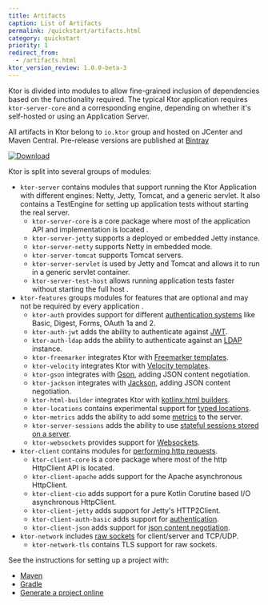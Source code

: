 ```yaml
---
title: Artifacts
caption: List of Artifacts
permalink: /quickstart/artifacts.html
category: quickstart
priority: 1
redirect_from:
  - /artifacts.html
ktor_version_review: 1.0.0-beta-3
---
```


Ktor is divided into modules to allow fine-grained inclusion of dependencies based on the functionality required.
The typical Ktor application requires `ktor-server-core` and a corresponding engine, depending on whether it's self-hosted or using an Application Server.

All artifacts in Ktor belong to `io.ktor` group and hosted on JCenter and Maven Central. Pre-release versions are published at [Bintray](https://bintray.com/kotlin/ktor)

[![Download](https://api.bintray.com/packages/kotlin/ktor/ktor/images/download.svg?version={{site.ktor_version}})](https://bintray.com/kotlin/ktor/ktor/{{site.ktor_version}})

Ktor is split into several groups of modules:

* `ktor-server` contains modules that support running the Ktor Application with different engines: Netty, Jetty, Tomcat, and a generic servlet. It also contains a TestEngine for setting up application tests without starting the real server.
  * `ktor-server-core` is a core package where most of the application API and implementation is located .
  * `ktor-server-jetty` supports a deployed or embedded Jetty instance.
  * `ktor-server-netty` supports Netty in embedded mode.
  * `ktor-server-tomcat` supports Tomcat servers.
  * `ktor-server-servlet` is used by Jetty and Tomcat and allows it to run in a generic servlet container.
  * `ktor-server-test-host` allows running application tests faster without starting the full host .
* `ktor-features` groups modules for features that are optional and may not be required by every application .
  * `ktor-auth` provides support for different [authentication systems](/servers/features/authentication.html) like Basic, Digest, Forms, OAuth 1a and 2.
  * `ktor-auth-jwt` adds the ability to authenticate against [JWT](/servers/features/authentication/jwt.html).
  * `ktor-auth-ldap` adds the ability to authenticate against an [LDAP](/servers/features/authentication/ldap.html) instance.
  * `ktor-freemarker` integrates Ktor with [Freemarker templates](/servers/features/templates/freemarker.html).
  * `ktor-velocity` integrates Ktor with [Velocity templates](/servers/features/templates/velocity.html).
  * `ktor-gson` integrates with [Gson](/servers/features/content-negotiation/gson.html), adding JSON content negotiation.
  * `ktor-jackson` integrates with [Jackson](/servers/features/content-negotiation/jackson.html), adding JSON content negotiation.
  * `ktor-html-builder` integrates Ktor with [kotlinx.html builders](/servers/features/templates/html-dsl.html).
  * `ktor-locations` contains experimental support for [typed locations](/servers/features/locations.html).
  * `ktor-metrics` adds the ability to add some [metrics](/servers/features/metrics.html) to the server.
  * `ktor-server-sessions` adds the ability to use [stateful sessions stored on a server](/servers/features/sessions.html).
  * `ktor-websockets` provides support for [Websockets](/servers/features/websockets.html).
* `ktor-client` contains modules for [performing http requests](/clients/http-client.html).
  * `ktor-client-core` is a core package where most of the http HttpClient API is located.
  * `ktor-client-apache` adds support for the Apache asynchronous HttpClient.
  * `ktor-client-cio`  adds support for a pure Kotlin Corutine based I/O asynchronous HttpClient.
  * `ktor-client-jetty` adds support for Jetty's HTTP2Client.
  * `ktor-client-auth-basic` adds support for [authentication](/clients/http-client/features/basic-auth.html).
  * `ktor-client-json` adds support for [json content negotiation](/clients/http-client/features/json-feature.html).
* `ktor-network` includes [raw sockets](/servers/raw-sockets.html) for client/server and TCP/UDP.
  * `ktor-network-tls` contains TLS support for raw sockets.

See the instructions for setting up a project with:

* [Maven](/quickstart/quickstart/maven.html)
* [Gradle](/quickstart/quickstart/gradle.html)
* [Generate a project online](/quickstart/generator.html)
